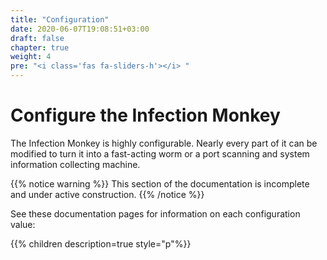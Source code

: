 ```yaml
---
title: "Configuration"
date: 2020-06-07T19:08:51+03:00
draft: false
chapter: true
weight: 4
pre: "<i class='fas fa-sliders-h'></i> "
---
```


# Configure the Infection Monkey

The Infection Monkey is highly configurable. Nearly every part of it can be modified to turn it into a fast-acting worm or a port scanning and system information collecting machine.

{{% notice warning %}}
This section of the documentation is incomplete and under active construction.
{{% /notice %}}

See these documentation pages for information on each configuration value:

{{% children description=true style="p"%}}
